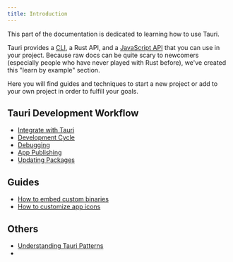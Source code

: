 ```yaml
---
title: Introduction
---
```


This part of the documentation is dedicated to learning how to use Tauri.

Tauri provides a [CLI](/docs/api/cli), a Rust API, and a [JavaScript API](/docs/api/js/index) that you can use in your project. Because raw docs can be quite scary to newcomers (especially people who have never played with Rust before), we've created this "learn by example" section.

Here you will find guides and techniques to start a new project or add to your own project in order to fulfill your goals.

## Tauri Development Workflow

- [Integrate with Tauri](/docs/usage/development/integration)
- [Development Cycle](/docs/usage/development/development)
- [Debugging](/docs/usage/development/debugging)
- [App Publishing](/docs/usage/development/publishing)
- [Updating Packages](/docs/usage/development/updating)

## Guides

- [How to embed custom binaries](/docs/usage/guides/bundler/sidecar)
- [How to customize app icons](/docs/usage/guides/visual/icons)

## Others
- [Understanding Tauri Patterns](/docs/usage/patterns/about-patterns)
- 